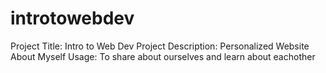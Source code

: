 # introtowebdev
Project Title: Intro to Web Dev Project
Description: Personalized Website About Myself
Usage: To share about ourselves and learn about eachother
